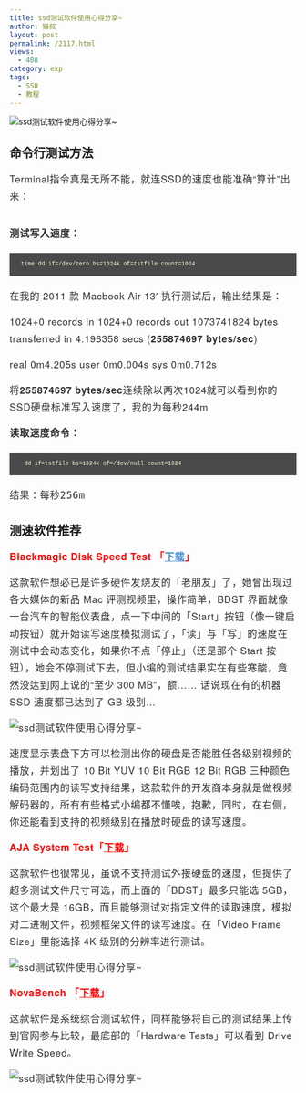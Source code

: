 ```yaml
---
title: ssd测试软件使用心得分享~
author: 猫叔
layout: post
permalink: /2117.html
views:
  - 408
category: exp
tags:
  - SSD
  - 教程
---
```

![ssd测试软件使用心得分享~][1]


## 命令行测试方法


<p style="margin: 0px 0px 15px; letter-spacing: 0.2mm; font-size: 17px; line-height: 30px; color: #2f2f2f; font-family: 'Lucida Grande', 'Microsoft Yahei', 'Helvetica Neue', Helvetica, Arial, sans-serif;">
  Terminal指令真是无所不能，就连SSD的速度也能准确“算计”出来：
</p>

<div class="insert-post-ads" style="color: #555555; font-family: 'Lucida Grande', 'Microsoft Yahei', 'Helvetica Neue', Helvetica, Arial, sans-serif; font-size: 14px; line-height: 25px; clear: both; float: left; width: 910px; margin: 0px 0px 20px;">
</div>

<p style="margin: 0px 0px 15px; letter-spacing: 0.2mm; font-size: 17px; line-height: 30px; color: #2f2f2f; font-family: 'Lucida Grande', 'Microsoft Yahei', 'Helvetica Neue', Helvetica, Arial, sans-serif;">
  <strong>测试写入速度：</strong>
</p>

<pre style="padding: 10px 20px; font-family: 'courier new'; font-size: 12px; color: #f8f8d4; border-top-left-radius: 0px; border-top-right-radius: 0px; border-bottom-right-radius: 0px; border-bottom-left-radius: 0px; margin: 20px 0px; line-height: 20px; word-break: break-all; word-wrap: break-word; white-space: pre-wrap; background-color: #4a4a4a; border: none;"><code style="padding: 0px; font-family: Monaco, Menlo, Consolas, 'Courier New', monospace; font-size: 10px; color: inherit; border-top-left-radius: 3px; border-top-right-radius: 3px; border-bottom-right-radius: 3px; border-bottom-left-radius: 3px; background-color: transparent; border: 0px;">time dd if=/dev/zero bs=1024k of=tstfile count=1024</code></pre>

<p style="margin: 0px 0px 15px; letter-spacing: 0.2mm; font-size: 17px; line-height: 30px; color: #2f2f2f; font-family: 'Lucida Grande', 'Microsoft Yahei', 'Helvetica Neue', Helvetica, Arial, sans-serif;">
  在我的 2011 款 Macbook Air 13′ 执行测试后，输出结果是：
</p>

<p style="margin: 0px 0px 15px; letter-spacing: 0.2mm; font-size: 17px; line-height: 30px; color: #2f2f2f; font-family: 'Lucida Grande', 'Microsoft Yahei', 'Helvetica Neue', Helvetica, Arial, sans-serif;">
  1024+0 records in 1024+0 records out 1073741824 bytes transferred in 4.196358 secs (<strong>255874697 bytes/sec</strong>)
</p>

<p style="margin: 0px 0px 15px; letter-spacing: 0.2mm; font-size: 17px; line-height: 30px; color: #2f2f2f; font-family: 'Lucida Grande', 'Microsoft Yahei', 'Helvetica Neue', Helvetica, Arial, sans-serif;">
  real 0m4.205s user 0m0.004s sys 0m0.712s
</p>

<p style="margin: 0px 0px 15px; letter-spacing: 0.2mm; font-size: 17px; line-height: 30px; color: #2f2f2f; font-family: 'Lucida Grande', 'Microsoft Yahei', 'Helvetica Neue', Helvetica, Arial, sans-serif;">
  将<strong>255874697 bytes/sec</strong>连续除以两次1024就可以看到你的SSD硬盘标准写入速度了，我的为每秒244m
</p>

<p style="margin: 0px 0px 15px; letter-spacing: 0.2mm; font-size: 17px; line-height: 30px; color: #2f2f2f; font-family: 'Lucida Grande', 'Microsoft Yahei', 'Helvetica Neue', Helvetica, Arial, sans-serif;">
  <strong>读取速度命令：</strong>
</p>

<pre style="padding: 10px 20px; font-family: 'courier new'; font-size: 12px; color: #f8f8d4; border-top-left-radius: 0px; border-top-right-radius: 0px; border-bottom-right-radius: 0px; border-bottom-left-radius: 0px; margin: 20px 0px; line-height: 20px; word-break: break-all; word-wrap: break-word; white-space: pre-wrap; background-color: #4a4a4a; border: none;"><code style="padding: 0px; font-family: Monaco, Menlo, Consolas, 'Courier New', monospace; font-size: 10px; color: inherit; border-top-left-radius: 3px; border-top-right-radius: 3px; border-bottom-right-radius: 3px; border-bottom-left-radius: 3px; background-color: transparent; border: 0px;"> dd if=tstfile bs=1024k of=/dev/null count=1024</code></pre>

<p style="margin: 0px 0px 15px; letter-spacing: 0.2mm; font-size: 17px; line-height: 30px; color: #2f2f2f; font-family: 'Lucida Grande', 'Microsoft Yahei', 'Helvetica Neue', Helvetica, Arial, sans-serif;">
  <span style="font-family: monospace;">结果：每秒256m</span>
</p>


## 测速软件推荐


<p style="margin: 0px 0px 15px; letter-spacing: 0.2mm; font-size: 17px; line-height: 30px; color: #2f2f2f; font-family: 'Lucida Grande', 'Microsoft Yahei', 'Helvetica Neue', Helvetica, Arial, sans-serif;">
  <strong><span style="color: #ff0000;">Blackmagic Disk Speed Test 「<a style="color: #428bca; letter-spacing: 0.2mm;" title="" href="https://itunes.apple.com/cn/app/blackmagic-disk-speed-test/id425264550?mt=12&uo=4&at=11lceY" target="_blank" data-original-title="">下载</a>」</span></strong>
</p>

<p style="margin: 0px 0px 15px; letter-spacing: 0.2mm; font-size: 17px; line-height: 30px; color: #2f2f2f; font-family: 'Lucida Grande', 'Microsoft Yahei', 'Helvetica Neue', Helvetica, Arial, sans-serif;">
  这款软件想必已是许多硬件发烧友的「老朋友」了，她曾出现过各大媒体的新品 Mac 评测视频里，操作简单，BDST 界面就像一台汽车的智能仪表盘，点一下中间的「Start」按钮（像一键启动按钮）就开始读写速度模拟测试了，「读」与「写」的速度在测试中会动态变化，如果你不点「停止」（还是那个 Start 按钮），她会不停测试下去，但小编的测试结果实在有些寒酸，竟然没达到网上说的“至少 300 MB”，额…… 话说现在有的机器 SSD 速度都已达到了 GB 级别…
</p>

<p style="margin: 0px 0px 15px; letter-spacing: 0.2mm; font-size: 17px; line-height: 30px; color: #2f2f2f; font-family: 'Lucida Grande', 'Microsoft Yahei', 'Helvetica Neue', Helvetica, Arial, sans-serif;">
  <img src="http://cache.maoshu.cc//wp-content/uploads/sinapicv2-backup/2117-ww3-mw600-005V4vEUjw1enuh939islj30me0o6jyz.jpg" alt="ssd测试软件使用心得分享~" />
</p>

<p style="margin: 0px 0px 15px; letter-spacing: 0.2mm; font-size: 17px; line-height: 30px; color: #2f2f2f; font-family: 'Lucida Grande', 'Microsoft Yahei', 'Helvetica Neue', Helvetica, Arial, sans-serif;">
  速度显示表盘下方可以检测出你的硬盘是否能胜任各级别视频的播放，并划出了 10 Bit YUV 10 Bit RGB 12 Bit RGB 三种颜色编码范围内的读写支持结果，这款软件的开发商本身就是做视频解码器的，所有有些格式小编都不懂唉，抱歉，同时，在右侧，你还能看到支持的视频级别在播放时硬盘的读写速度。
</p>

<p style="margin: 0px 0px 15px; letter-spacing: 0.2mm; font-size: 17px; line-height: 30px; color: #2f2f2f; font-family: 'Lucida Grande', 'Microsoft Yahei', 'Helvetica Neue', Helvetica, Arial, sans-serif;">
  <span style="color: #ff0000;"><strong>AJA System Test「<a style="color: #ff0000; letter-spacing: 0.2mm;" title="" href="https://www.aja.com/en/products/aja-system-test" target="_blank" data-original-title="">下载</a>」</strong></span>
</p>

<p style="margin: 0px 0px 15px; letter-spacing: 0.2mm; font-size: 17px; line-height: 30px; color: #2f2f2f; font-family: 'Lucida Grande', 'Microsoft Yahei', 'Helvetica Neue', Helvetica, Arial, sans-serif;">
  这款软件也很常见，虽说不支持测试外接硬盘的速度，但提供了超多测试文件尺寸可选，而上面的「BDST」最多只能选 5GB，这个最大是 16GB，而且能够测试对指定文件的读取速度，模拟对二进制文件，视频框架文件的读写速度。在「Video Frame Size」里能选择 4K 级别的分辨率进行测试。
</p>

<p style="margin: 0px 0px 15px; letter-spacing: 0.2mm; font-size: 17px; line-height: 30px; color: #2f2f2f; font-family: 'Lucida Grande', 'Microsoft Yahei', 'Helvetica Neue', Helvetica, Arial, sans-serif;">
  <img src="http://cache.maoshu.cc//wp-content/uploads/sinapicv2-backup/2117-ww1-mw600-005V4vEUjw1enuh9iaksbj30dc0gd76x.jpg" alt="ssd测试软件使用心得分享~" />
</p>

<p style="margin: 0px 0px 15px; letter-spacing: 0.2mm; font-size: 17px; line-height: 30px; color: #2f2f2f; font-family: 'Lucida Grande', 'Microsoft Yahei', 'Helvetica Neue', Helvetica, Arial, sans-serif;">
  <strong><span style="color: #ff0000;">NovaBench 「<a style="color: #ff0000; letter-spacing: 0.2mm;" title="" href="https://novabench.com/download.php" target="_blank" data-original-title="">下载</a>」</span></strong>
</p>

<p style="margin: 0px 0px 15px; letter-spacing: 0.2mm; font-size: 17px; line-height: 30px; color: #2f2f2f; font-family: 'Lucida Grande', 'Microsoft Yahei', 'Helvetica Neue', Helvetica, Arial, sans-serif;">
  这款软件是系统综合测试软件，同样能够将自己的测试结果上传到官网参与比较，最底部的「Hardware Tests」可以看到 Drive Write Speed。
</p>

<p style="margin: 0px 0px 15px; letter-spacing: 0.2mm; font-size: 17px; line-height: 30px; color: #2f2f2f; font-family: 'Lucida Grande', 'Microsoft Yahei', 'Helvetica Neue', Helvetica, Arial, sans-serif;">
  <img src="http://cache.maoshu.cc//wp-content/uploads/sinapicv2-backup/2117-ww1-mw600-005V4vEUjw1enuha24w6mj309q0bldi0.jpg" alt="ssd测试软件使用心得分享~" />
</p>


 [1]: http://cache.maoshu.cc//wp-content/uploads/sinapicv2-backup/2117-ww3-large-005V4vEUjw1enuh8q17c5j30hi0d8q43.jpg

